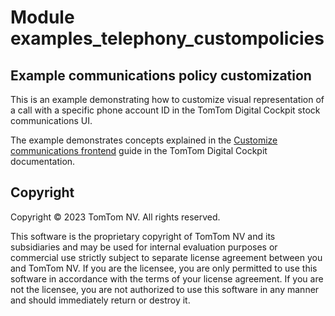 # Module examples_telephony_custompolicies

## Example communications policy customization

This is an example demonstrating how to customize visual representation of a call with a specific 
phone account ID in the TomTom Digital Cockpit stock communications UI.

The example demonstrates concepts explained in the
[Customize communications frontend](https://developer.tomtom.com/tomtom-digital-cockpit/documentation/tutorials-and-examples/communications/customize-communications-frontend)
guide in the TomTom Digital Cockpit documentation.

## Copyright

Copyright © 2023 TomTom NV. All rights reserved.

This software is the proprietary copyright of TomTom NV and its subsidiaries and may be
used for internal evaluation purposes or commercial use strictly subject to separate
license agreement between you and TomTom NV. If you are the licensee, you are only permitted
to use this software in accordance with the terms of your license agreement. If you are
not the licensee, you are not authorized to use this software in any manner and should
immediately return or destroy it.
